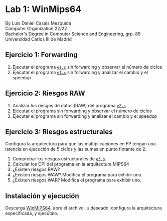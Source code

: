 # Lab 1: WinMips64
By Luis Daniel Casais Mezquida   
Computer Organization 22/22  
Bachelor's Degree in Computer Science and Engineering, grp. 89  
Universidad Carlos III de Madrid

## Ejercicio 1: Forwarding
1. Ejecutar el programa [`e1.s`](e1.s) sin forwarding y observar el número de ciclos
2. Ejecutar el programa [`e1.s`](e1.s) sin forwarding y analizar el cambio y el speedup

## Ejercicio 2: Riesgos RAW
1. Analizar los riesgos de datos (RAW) del programa [`e2.s`](e2.s)  
2. Ejecutar el programa sin forwarding y observar el número de ciclos
3. Ejecutar el programa sin forwarding y analizar el cambio y el speedup

## Ejercicio 3: Riesgos estructurales
Configura la arquitectura para que las multiplicaciones en FP tengan una latencia en ejecución de 5 ciclos y las sumas en punto flotante de 2.

1. Comprobar los riesgos estructurales de [`e3.s`](e3.s).
2. Calcular los CPI del programa en la arquitectura MIPS64
3. ¿Existen riesgos RAW?
4. ¿Existen riesgos WAW? Modifica el programa para exhibir uno.
5. ¿Existen riesgos WAR? Modifica el programa para exhibir uno.


## Instalación y ejecución
Descarga [WinMIPS64](https://github.com/AndoniZubimendi/WinMIPS64), abre el archivo `.s` deseado, configura la arquitectura especificada, y ejecútalo.